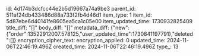 id: 4d174b3dcfcc44e2b5d19667a74a9be3
parent_id: 511af24db433486d88a733f2fb4d46d1
item_type: 1
item_id: 5d87ebe6d40141fe8605ea5ca1c05e00
item_updated_time: 1730932825409
title_diff: "[]"
body_diff: "[]"
metadata_diff: {"new":{"order":13522912007.578125,"user_updated_time":1730841197791},"deleted":[]}
encryption_cipher_text: 
encryption_applied: 0
updated_time: 2024-11-06T22:46:19.496Z
created_time: 2024-11-06T22:46:19.496Z
type_: 13
